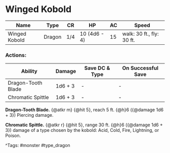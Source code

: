 # Winged Kobold

| Name | Type | CR | HP | AC | Speed |
|------|------|----|----|----|-------|
| Winged Kobold | Dragon | 1/4 | 10 (4d6 - 4) | 15 | walk: 30 ft., fly: 30 ft. |

### Actions:

| Ability | Damage | Save DC & Type | On Successful Save |
|---------|--------|----------------|--------------------|
| Dragon-Tooth Blade | 1d6 + 3 | - | - |
| Chromatic Spittle | 1d6 + 3 | - | - |


**Dragon-Tooth Blade.** {@atkr m} {@hit 5}, reach 5 ft. {@h}6 ({@damage 1d6 + 3}) Piercing damage.

**Chromatic Spittle.** {@atkr r} {@hit 5}, range 30 ft. {@h}6 ({@damage 1d6 + 3}) damage of a type chosen by the kobold: Acid, Cold, Fire, Lightning, or Poison.

^Tags: #monster #type_dragon